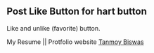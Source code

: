 ## Post Like Button for hart button
Like and unlike (favorite) button.

My Resume || Protfolio website [Tanmoy Biswas](http://tanmoyb.com/)